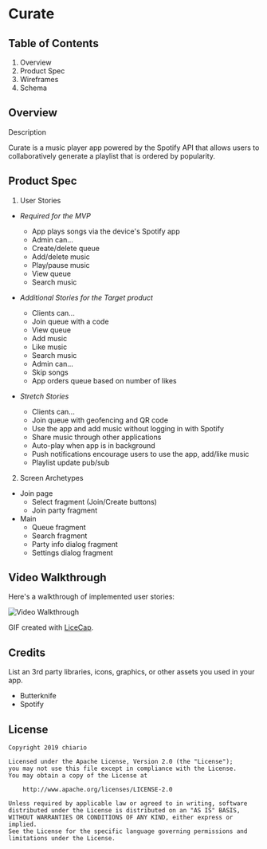 # Curate

## Table of Contents

1. Overview
2. Product Spec
3. Wireframes
4. Schema


## Overview

Description

Curate is a music player app powered by the Spotify API that allows users to collaboratively generate a playlist that is ordered by popularity.


## Product Spec

1. User Stories

* *Required for the MVP*

   * App plays songs via the device's Spotify app
   * Admin can...
    * Create/delete queue
    * Add/delete music
    * Play/pause music
    * View queue
    * Search music


* *Additional Stories for the Target product*

   * Clients can...
    * Join queue with a code
    * View queue
    * Add music
    * Like music
    * Search music
   * Admin can...
    * Skip songs
   * App orders queue based on number of likes


* *Stretch Stories*

   * Clients can...
    * Join queue with geofencing and QR code
    * Use the app and add music without logging in with Spotify
    * Share music through other applications
   * Auto-play when app is in background
   * Push notifications encourage users to use the app, add/like music
   * Playlist update pub/sub


2. Screen Archetypes

* Join page
  * Select fragment (Join/Create buttons)
  * Join party fragment
* Main
  * Queue fragment
  * Search fragment
  * Party info dialog fragment
  * Settings dialog fragment

## Video Walkthrough

Here's a walkthrough of implemented user stories:

<img src='demo.gif' title='Video Walkthrough' width='' alt='Video Walkthrough' />

GIF created with [LiceCap](http://www.cockos.com/licecap/).

## Credits

List an 3rd party libraries, icons, graphics, or other assets you used in your app.

- Butterknife
- Spotify


## License

    Copyright 2019 chiario

    Licensed under the Apache License, Version 2.0 (the "License");
    you may not use this file except in compliance with the License.
    You may obtain a copy of the License at

        http://www.apache.org/licenses/LICENSE-2.0

    Unless required by applicable law or agreed to in writing, software
    distributed under the License is distributed on an "AS IS" BASIS,
    WITHOUT WARRANTIES OR CONDITIONS OF ANY KIND, either express or implied.
    See the License for the specific language governing permissions and
    limitations under the License.

